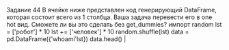 Задание 44
В ячейке ниже представлен код генерирующий DataFrame, которая состоит всего из 1 столбца. Ваша задача перевести его в one hot вид. Сможете ли вы это сделать без get_dummies?
импорт random lst = ['робот'] * 10 lst += ['человек'] * 10 random.shuffle(lst) data = pd.DataFrame({'whoami'lst}) data.head() |
